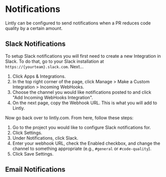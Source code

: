 # Notifications

Lintly can be configured to send notifications when a PR reduces code quality by a certain amount.

## Slack Notifications

To setup Slack notifications you will first need to create a new Integration in Slack. To do that,
go to your Slack installation at `https://{yourteam}.slack.com`. Next...

1. Click Apps & Integrations.
2. In the top right corner of the page, click Manage > Make a Custom Integration > Incoming WebHooks.
3. Choose the channel you would like notifications posted to and click "Add Incoming WebHooks Integration".
4. On the next page, copy the Webhook URL. This is what you will add to Lintly.

Now go back over to lintly.com. From here, follow these steps:

1. Go to the project you would like to configure Slack notifications for.
2. Click Settings.
3. Under Notifications, click Slack.
4. Enter your webhook URL, check the Enabled checkbox, and change the channel to something appropriate (e.g., `#general` or `#code-quality`).
5. Click Save Settings.

## Email Notifications